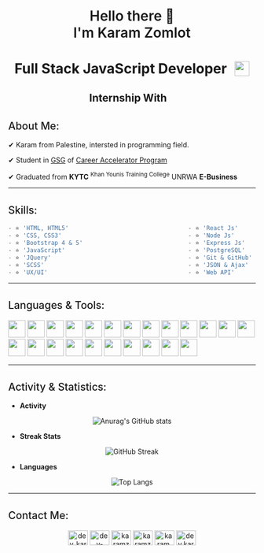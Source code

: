 <h1 align="center" style="font-weight: 600"> 
    Hello there 👋
    <br />
    I'm Karam Zomlot
</h1>

<h1 align="center" style="display: flex; justify-content: center; align-items: center;">
    Full Stack JavaScript Developer
    <img src="./images/js.png" width="30" style="margin-left: 1rem;" />
</h1>

<h2 align="center" style="display: flex; justify-content: center; align-items: center;">
    Internship With 
    <img src="" style="margin-left: 1rem;" />
</h2>

<div>
    <h2 style="font-weight: 500; margin-top: 2rem">About Me:</h2>
    <p>✔ Karam from Palestine, intersted in programming field.</p>
    <p>✔ Student in <a href="https://gazaskygeeks.com/" target="_blank">GSG</a> of <a href="https://gazaskygeeks.com/coders-career-accelerator-course/" target="_blank">Career Accelerator Program</a> </p>
    <p>✔ Graduated from <strong>KYTC</strong> <sup>Khan Younis Training College</sup> UNRWA <strong>E-Business</strong> </p>
</div>

---

<h2 style="font-weight: 500; margin-top: 2rem">Skills:</h2>

```js
- ⭐ 'HTML, HTML5'                                  - ⭐ 'React Js'
- ⭐ 'CSS, CSS3'                                    - ⭐ 'Node Js'
- ⭐ 'Bootstrap 4 & 5'                              - ⭐ 'Express Js'
- ⭐ 'JavaScript'                                   - ⭐ 'PostgreSQL'
- ⭐ 'JQuery'                                       - ⭐ 'Git & GitHub'
- ⭐ 'SCSS'                                         - ⭐ 'JSON & Ajax'
- ⭐ 'UX/UI'                                        - ⭐ 'Web API'

```

---

<h2 style="font-weight: 500; margin-top: 2rem">Languages & Tools:</h2>

<p>
    <img src="./images/html.svg" height="35px" />
<img src="./images/css.svg" height="35px" />
<img src="./images/csharp.svg" height="35px" />
<img src="./images/javascript.svg" height="35px" />
<img src="./images/express.svg" height="35px" />
<img src="./images/nodejs.svg" height="35px" />
<img src="./images/git.svg" height="35px" />
<img src="./images/heroku.svg" height="35px" />
<img src="./images/mongodb.svg" height="35px" />
<img src="./images/postgresql.svg" height="35px" />
<img src="./images/figma.svg" height="35px" />
<img src="./images/xd.svg" height="35px" />
<img src="./images/photoshop.svg" height="35px" />
<img src="./images/mssql.svg" height="35px" />
<img src="./images/postman.svg" height="35px" />
<img src="./images/reactjs.svg" height="35px" />
<img src="./images/sass.svg" height="35px" />
<img src="./images/sketchup.svg" height="35px" />
<img src="./images/jest.svg" height="35px" />
<img src="./images/bootstrap.svg" height="35px" />
<img src="./images/babel.svg" height="35px" />
<img src="./images/chartsjs.svg" height="35px" />
<img src="./images/linux.svg" height="35px" />
</p>

---

<h2 style="font-weight: 500; margin-top: 2rem">Activity & Statistics:</h2>

<div align="center">
<ul align="left">
<li><b>Activity</b></li>
</ul>

![Anurag's GitHub stats](https://github-readme-stats.vercel.app/api?username=karam-zomlut&show_icons=true&theme=react)

<ul align="left">
<li><b>Streak Stats</b></li>
</ul>

![GitHub Streak](https://github-readme-streak-stats.herokuapp.com/?user=karam-zomlut&theme=react)
    
<ul align="left">
<li><b>Languages</b></li>
</ul>

![Top Langs](https://github-readme-stats.vercel.app/api/top-langs/?username=karam-zomlut&layout=compact&theme=react)


</div>

---

<h2 style="font-weight: 500; margin-top: 2rem">Contact Me:</h2>

<p align="center">
<a href="https://twitter.com/dev_karamz" target="blank"><img align="center" src="./images/twitter.svg" alt="dev_karamz" height="30" width="40" /></a>
<a href="https://linkedin.com/in/dev-karamz" target="blank"><img align="center" src="./images/linkedin.svg" alt="dev-karamz" height="30" width="40" /></a>
<a href="https://www.behance.net/karamzomlut1" target="blank"><img align="center" src="./images/behance.svg" alt="karamzomlut1" height="30" width="40" /></a>
<a href="https://wa.me/message/QZD4IZ74F6XXJ1" target="blank"><img align="center" src="./images/whatsapp.svg" alt="karamzomlut1" height="30" width="40" /></a>
<!-- <a href="https://tel:+972567882268" target="blank"><img align="center" src="./images/phone.svg" alt="karamzomlut1" height="30" width="40" /></a> -->
<a href="https://fb.com/karam.zomlut" target="blank"><img align="center" src="./images/facebook.svg" alt="karam.zomlut" height="30" width="40" /></a>
<a href="https://instagram.com/dev.karamz" target="blank"><img align="center" src="./images/instagram.svg" alt="dev.karamz" height="30" width="40" /></a>
</p>
